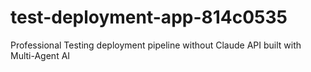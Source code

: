 # test-deployment-app-814c0535
Professional Testing deployment pipeline without Claude API built with Multi-Agent AI
